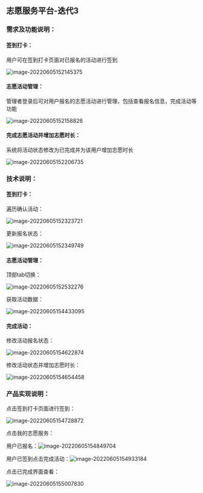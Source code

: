 ##                                              志愿服务平台-迭代3

### 需求及功能说明：

#### 签到打卡：

用户可在签到打卡页面对已报名的活动进行签到

![image-20220605152145375](C:\Users\y'j'd'n\AppData\Roaming\Typora\typora-user-images\image-20220605152145375.png)

#### 志愿活动管理：

管理者登录后可对用户报名的志愿活动进行管理，包括查看报名信息，完成活动等功能

![image-20220605152158826](C:\Users\y'j'd'n\AppData\Roaming\Typora\typora-user-images\image-20220605152158826.png)

#### 完成志愿活动并增加志愿时长：

系统将活动状态修改为已完成并为该用户增加志愿时长

![image-20220605152206735](C:\Users\y'j'd'n\AppData\Roaming\Typora\typora-user-images\image-20220605152206735.png)

### 技术说明：

#### 签到打卡：

遍历确认活动：

![image-20220605152323721](C:\Users\y'j'd'n\AppData\Roaming\Typora\typora-user-images\image-20220605152323721.png)

更新报名状态：

![image-20220605152349749](C:\Users\y'j'd'n\AppData\Roaming\Typora\typora-user-images\image-20220605152349749.png)

#### 志愿活动管理：

顶部tab切换：

![image-20220605152532276](C:\Users\y'j'd'n\AppData\Roaming\Typora\typora-user-images\image-20220605152532276.png)

获取活动数据：

![image-20220605154433095](C:\Users\y'j'd'n\AppData\Roaming\Typora\typora-user-images\image-20220605154433095.png)

#### 完成活动：

修改活动报名状态：

![image-20220605154622874](C:\Users\y'j'd'n\AppData\Roaming\Typora\typora-user-images\image-20220605154622874.png)

修改活动状态并增加志愿时长：

![image-20220605154654458](C:\Users\y'j'd'n\AppData\Roaming\Typora\typora-user-images\image-20220605154654458.png)

### 产品实现说明：

点击签到打卡页面进行签到：

![image-20220605154728872](C:\Users\y'j'd'n\AppData\Roaming\Typora\typora-user-images\image-20220605154728872.png)

点击我的志愿服务：

用户已报名：![image-20220605154849704](C:\Users\y'j'd'n\AppData\Roaming\Typora\typora-user-images\image-20220605154849704.png)

用户已签到点击完成活动：![image-20220605154933184](C:\Users\y'j'd'n\AppData\Roaming\Typora\typora-user-images\image-20220605154933184.png)

点击已完成界面查看：

![image-20220605155007830](C:\Users\y'j'd'n\AppData\Roaming\Typora\typora-user-images\image-20220605155007830.png)